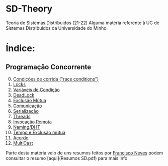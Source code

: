 # SD-Theory
Teoria de Sistemas Distribuidos (21-22)  Alguma matéria referente à UC de Sistemas Distribuidos da Universidade do Minho.

# Índice:

## Programação Concorrente

0. [Condições de corrida ("race conditions")](./race_conditions.md)
1. [Locks](./locks.md)
2. [Variáveis de Condição](./var_cond.md)
3. [DeadLock](./deadlock.md)
4. [Exclusão Mútua](./exclusão_mutua.md)
5. [Comunicação](./comunicação.md)
6. [Serialização](./serialização.md)
7. [Threads](./Thread.md)
8. [Invocação Remota](./remote.md)
9. [Naming/DHT](./DHT.md)
10. [Tempo e Exclusão mútua](./timeandexclusao.md)
11. [Acordo](./acord.md)
12. [MultiCast](./multicast.md)

Parte desta matéria veio de uns resumos feitos por [Francisco Neves](./https://github.com/franl08) podem consultar o resumo [aqui](Resumos SD.pdf) para mais info
